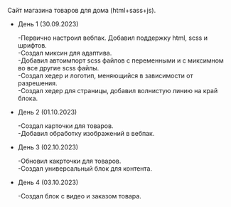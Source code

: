 Сайт магазина товаров для дома (html+sass+js).

<ul>
<li>День 1 (30.09.2023)</li>
<p>
    -Первично настроил вебпак. Добавил поддержку html, scss и шрифтов.<br>
    -Создал миксин для адаптива.<br>
    -Добавил автоимпорт scss файлов с переменными и с миксимном во все другие scss файлы.<br>
    -Создал хедер и логотип, меняющийся в зависимости от разрешения.<br>
    -Создал хедер для страницы, добавил волнистую линию на край блока.
</p>
<li>День 2 (01.10.2023)</li>
<p>
    -Создал карточки для товаров.<br>
    -Добавил обработку изображений в вебпак.<br>
</p>
<li>День 3 (02.10.2023)</li>
<p>
    -Обновил какрточки для товаров.<br>
    -Создал универсальный блок для контента.<br>
</p>
<li>День 4 (03.10.2023)</li>
<p>
    -Создал блок с видео и заказом товара.
</p>
</ul>